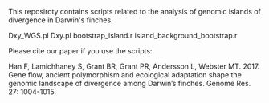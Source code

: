 
This reposiroty contains scripts related to the analysis of genomic islands of divergence in Darwin's finches.

Dxy_WGS.pl
Dxy.pl
bootstrap_island.r
island_background_bootstrap.r

Please cite our paper if you use the scripts:

Han F, Lamichhaney S, Grant BR, Grant PR, Andersson L, Webster MT. 2017. Gene flow, ancient polymorphism and ecological adaptation shape the genomic landscape of divergence among Darwin’s finches. Genome Res. 27: 1004-1015.
